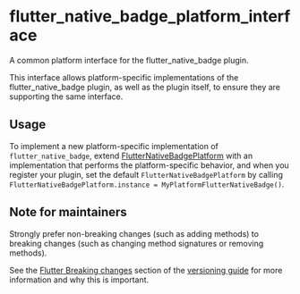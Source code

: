 # flutter_native_badge_platform_interface

A common platform interface for the flutter_native_badge plugin.

This interface allows platform-specific implementations of the flutter_native_badge plugin, as well as the plugin itself, to ensure they are supporting the same interface.

## Usage

To implement a new platform-specific implementation of `flutter_native_badge`, extend [FlutterNativeBadgePlatform](https://github.com/isaacadariku/flutter_native_badge/blob/master/flutter_native_badge_platform_interface/lib/flutter_native_badge_platform.dart) with an implementation that performs the platform-specific behavior, and when you register your plugin, set the default `FlutterNativeBadgePlatform` by calling `FlutterNativeBadgePlatform.instance = MyPlatformFlutterNativeBadge()`.

## Note for maintainers

Strongly prefer non-breaking changes (such as adding methods) to breaking changes (such as changing method signatures or removing methods).

See the [Flutter Breaking changes](https://flutter.dev/go/platform-interface-breaking-changes) section of the [versioning guide](https://flutter.dev/docs/development/packages-and-plugins/versioning) for more information and why this is important.
